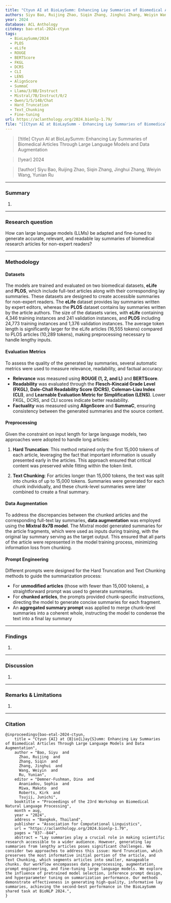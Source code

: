 ```yaml
---
title: "Ctyun AI at BioLaySumm: Enhancing Lay Summaries of Biomedical Articles Through Large Language Models and Data Augmentation"
authors: Siyu Bao, Ruijing Zhao, Siqin Zhang, Jinghui Zhang, Weiyin Wang, Yunian Ru
year: 2024
database: ACL Anthology
citekey: bao-etal-2024-ctyun
tags:
  - BioLaySumm/2024
  - PLOS
  - eLife
  - ROUGE
  - BERTScore
  - FKGL
  - DCRS
  - CLI
  - LENS
  - AlignScore
  - SummaC
  - Llama/3/8B/Instruct
  - Mistral/7B/Instruct/0/2
  - Qwen/1/5/14B/Chat
  - Hard_Truncation
  - Text_Chunking
  - Fine-tuning
url: https://aclanthology.org/2024.bionlp-1.79/
file: "[[Ctyun AI at BioLaySumm - Enhancing Lay Summaries of Biomedical Articles Through Large Language Models and Data Augmentation.pdf]]"
---
```


>[!title]
Ctyun AI at BioLaySumm: Enhancing Lay Summaries of Biomedical Articles Through Large Language Models and Data Augmentation

>[!year]
2024

>[!author]
Siyu Bao, Ruijing Zhao, Siqin Zhang, Jinghui Zhang, Weiyin Wang, Yunian Ru


------------------------------------

### Summary
1. 

------------------------------------

### Research question

How can large language models (LLMs) be adapted and fine-tuned to generate accurate, relevant, and readable lay summaries of biomedical research articles for non-expert readers?

------------------------------------

### Methodology

#### Datasets

The models are trained and evaluated on two biomedical datasets, **eLife** and **PLOS**, which include full-text articles along with their corresponding lay summaries. These datasets are designed to create accessible summaries for non-expert readers. The **eLife** dataset provides lay summaries written by expert editors, whereas the **PLOS** dataset contains lay summaries written by the article authors. The size of the datasets varies, with **eLife** containing 4,346 training instances and 241 validation instances, and **PLOS** including 24,773 training instances and 1,376 validation instances. The average token length is significantly larger for the eLife articles (16,555 tokens) compared to PLOS articles (10,289 tokens), making preprocessing necessary to handle lengthy inputs.

#### Evaluation Metrics

To assess the quality of the generated lay summaries, several automatic metrics were used to measure relevance, readability, and factual accuracy:

- **Relevance** was measured using **ROUGE (1, 2, and L)** and **BERTScore**.
- **Readability** was evaluated through the **Flesch-Kincaid Grade Level (FKGL)**, **Dale-Chall Readability Score (DCRS)**, **Coleman-Liau Index (CLI)**, and **Learnable Evaluation Metric for Simplification (LENS)**. Lower FKGL, DCRS, and CLI scores indicate better readability.
- **Factuality** was measured using **AlignScore** and **SummaC**, ensuring consistency between the generated summaries and the source content​.

#### Preprocessing

Given the constraint on input length for large language models, two approaches were adopted to handle long articles:

1. **Hard Truncation**: This method retained only the first 15,000 tokens of each article, leveraging the fact that important information is usually presented early in the articles. This approach ensured that critical content was preserved while fitting within the token limit.
    
2. **Text Chunking**: For articles longer than 15,000 tokens, the text was split into chunks of up to 15,000 tokens. Summaries were generated for each chunk individually, and these chunk-level summaries were later combined to create a final summary.

#### Data Augmentation

To address the discrepancies between the chunked articles and the corresponding full-text lay summaries, **data augmentation** was employed using the **Mixtral 8x7B model**. The Mixtral model generated summaries for the article fragments, which were used as inputs during training, with the original lay summary serving as the target output. This ensured that all parts of the article were represented in the model training process, minimizing information loss from chunking​.

#### Prompt Engineering

Different prompts were designed for the Hard Truncation and Text Chunking methods to guide the summarization process:

- For **unmodified articles** (those with fewer than 15,000 tokens), a straightforward prompt was used to generate summaries.
- For **chunked articles**, the prompts provided chunk-specific instructions, directing the model to generate concise summaries for each fragment.
- An **aggregated summary prompt** was applied to merge chunk-level summaries into a coherent whole, instructing the model to condense the text into a final lay summary​

------------------------------------

### Findings
1. 

------------------------------------

### Discussion
1. 

------------------------------------

### Remarks & Limitations
1. 

------------------------------------

### Citation

```
@inproceedings{bao-etal-2024-ctyun,
    title = "Ctyun {AI} at {B}io{L}ay{S}umm: Enhancing Lay Summaries of Biomedical Articles Through Large Language Models and Data Augmentation",
    author = "Bao, Siyu  and
      Zhao, Ruijing  and
      Zhang, Siqin  and
      Zhang, Jinghui  and
      Wang, Weiyin  and
      Ru, Yunian",
    editor = "Demner-Fushman, Dina  and
      Ananiadou, Sophia  and
      Miwa, Makoto  and
      Roberts, Kirk  and
      Tsujii, Junichi",
    booktitle = "Proceedings of the 23rd Workshop on Biomedical Natural Language Processing",
    month = aug,
    year = "2024",
    address = "Bangkok, Thailand",
    publisher = "Association for Computational Linguistics",
    url = "https://aclanthology.org/2024.bionlp-1.79",
    pages = "837--844",
    abstract = "Lay summaries play a crucial role in making scientific research accessible to a wider audience. However, generating lay summaries from lengthy articles poses significant challenges. We consider two approaches to address this issue: Hard Truncation, which preserves the most informative initial portion of the article, and Text Chunking, which segments articles into smaller, manageable chunks. Our workflow encompasses data preprocessing, augmentation, prompt engineering, and fine-tuning large language models. We explore the influence of pretrained model selection, inference prompt design, and hyperparameter tuning on summarization performance. Our methods demonstrate effectiveness in generating high-quality, informative lay summaries, achieving the second-best performance in the BioLaySumm shared task at BioNLP 2024.",
}
```